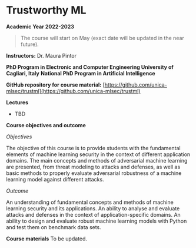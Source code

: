 # Trustworthy ML


**Academic Year 2022-2023**
> The course will start on May (exact date will be updated in the near future). 


**Instructors:** Dr. Maura Pintor

**PhD Program in Electronic and Computer Engineering University of Cagliari, Italy**
**National PhD Program in Artificial Intelligence**

**GitHub repository for course material:** [https://github.com/unica-mlsec/trustml](https://github.com/unica-mlsec/trustml)

**Lectures**
- TBD


**Course objectives and outcome**

_Objectives_

The objective of this course is to provide students 
with the fundamental elements of machine learning security in the context of different application domains. 
The main concepts and methods of adversarial machine 
learning are presented, from threat modeling to attacks and defenses, 
as well as basic methods to properly evaluate adversarial robustness 
of a machine learning model against different attacks.
 
_Outcome_

An understanding of fundamental concepts and methods of machine learning security and its applications. 
An ability to analyse and evaluate attacks and defenses in the context of application-specific domains. 
An ability to design and evaluate robust machine learning models with Python and test them on benchmark data sets.

**Course materials**
To be updated.


